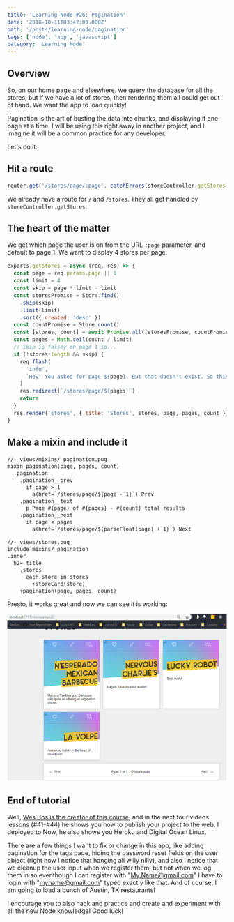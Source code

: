```yaml
---
title: 'Learning Node #26: Pagination'
date: '2018-10-11T03:47:00.000Z'
path: '/posts/learning-node/pagination'
tags: ['node', 'app', 'javascript']
category: 'Learning Node'
---
```


## Overview

So, on our home page and elsewhere, we query the database for all the stores, but if we have a lot of stores, then rendering them all could get out of hand. We want the app to load quickly!

Pagination is the art of busting the data into chunks, and displaying it one page at a time. I will be using this right away in another project, and I imagine it will be a common practice for any developer.

Let's do it:

## Hit a route

```js
router.get('/stores/page/:page', catchErrors(storeController.getStores))
```

We already have a route for `/` and `/stores`. They all get handled by `storeController.getStores`:

## The heart of the matter

We get which page the user is on from the URL `:page` parameter, and default to page 1. We want to display 4 stores per page.

```js
exports.getStores = async (req, res) => {
  const page = req.params.page || 1
  const limit = 4
  const skip = page * limit - limit
  const storesPromise = Store.find()
    .skip(skip)
    .limit(limit)
    .sort({ created: 'desc' })
  const countPromise = Store.count()
  const [stores, count] = await Promise.all([storesPromise, countPromise])
  const pages = Math.ceil(count / limit)
  // skip is falsey on page 1 so...
  if (!stores.length && skip) {
    req.flash(
      'info',
      `Hey! You asked for page ${page}. But that doesn't exist. So this is page ${pages}`
    )
    res.redirect(`/stores/page/${pages}`)
    return
  }
  res.render('stores', { title: 'Stores', stores, page, pages, count })
}
```

## Make a mixin and include it

```pug
//- views/mixins/_pagination.pug
mixin pagination(page, pages, count)
  .pagination
    .pagination__prev
      if page > 1
        a(href=`/stores/page/${page - 1}`) Prev
    .pagination__text
      p Page #{page} of #{pages} - #{count} total results
    .pagination__next
      if page < pages
        a(href=`/stores/page/${parseFloat(page) + 1}`) Next
```

```pug
//- views/stores.pug
include mixins/_pagination
.inner
  h2= title
    .stores
      each store in stores
        +storeCard(store)
    +pagination(page, pages, count)
```

Presto, it works great and now we can see it is working:

![stores page with pagination](pagination.PNG)

## End of tutorial

Well, [Wes Bos is the creator of this course](https://www.wesbos.com/), and in the next four videos lessons (#41-#44) he shows you how to publish your project to the web. I deployed to Now, he also shows you Heroku and Digital Ocean Linux.

There are a few things I want to fix or change in this app, like adding pagination for the tags page, hiding the password reset fields on the user object (right now I notice that hanging all willy nilly), and also I notice that we cleanup the user input when we register them, but not when we log them in so eventhough I can register with "My.Name@gmail.com" I have to login with "myname@gmail.com" typed exactly like that. And of course, I am going to load a bunch of Austin, TX restaurants!

I encourage you to also hack and practice and create and experiment with all the new Node knowledge! Good luck!

